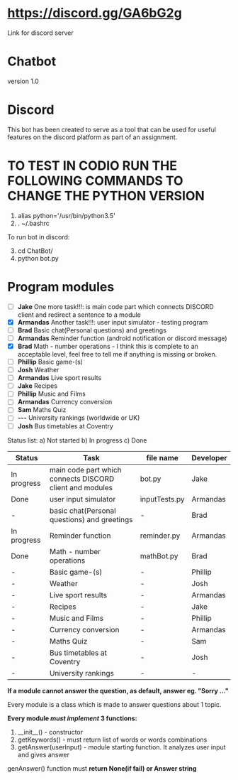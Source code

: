 # https://discord.gg/GA6bG2g
Link for discord server
# Chatbot
version 1.0
# Discord
This bot has been created to serve as a tool that can be used for useful features
on the discord platform as part of an assignment.

# TO TEST IN CODIO RUN THE FOLLOWING COMMANDS TO CHANGE THE PYTHON VERSION
1) alias python='/usr/bin/python3.5'
2) . ~/.bashrc

To run bot in discord:

3) cd ChatBot/
4) python bot.py

# Program modules
- [ ] **Jake** One more task!!!: is main code part which connects DISCORD client and redirect a sentence to a module
- [x] **Armandas** Another task!!!: user input simulator - testing program
- [ ] **Brad** Basic chat(Personal questions) and greetings
- [ ] **Armandas** Reminder function (android notification or discord message)
- [x] **Brad** Math - number operations - I think this is complete to an acceptable level, feel free to tell me if anything is missing or broken.
- [ ] **Phillip** Basic game-(s)
- [ ] **Josh** Weather
- [ ] **Armandas** Live sport results
- [ ] **Jake** Recipes
- [ ] **Phillip** Music and Films
- [ ] **Armandas** Currency conversion
- [ ] **Sam** Maths Quiz
- [ ] **---** University rankings (worldwide or UK)
- [ ] **Josh** Bus timetables at Coventry

Status list:
a) Not started
b) In progress
c) Done

| Status | Task | file name | Developer |
| --- | --- | --- | --- |
| In progress | main code part which connects DISCORD client and modules | bot.py | Jake |
| Done | user input simulator | inputTests.py | Armandas |
| - | basic chat(Personal questions) and greetings | - | Brad |
| In progress | Reminder function | reminder.py | Armandas |
| Done | Math - number operations | mathBot.py | Brad |
| - | Basic game-(s) | - | Phillip |
| - | Weather | - | Josh |
| - | Live sport results | - | Armandas |
| - | Recipes | - | Jake |
| - | Music and Films | - | Phillip |
| - | Currency conversion | - | Armandas |
| - | Maths Quiz | - | Sam |
| - | Bus timetables at Coventry | - | Josh |
| - | University rankings | - | - |

**If a module cannot answer the question, as default, answer eg. "Sorry ..."**

Every module is a class which is made to answer questions about 1 topic.

**Every module _must implement_ 3 functions:**
1. \_\_init\_\_() - constructor
2. getKeywords() - must return list of words or words combinations
3. getAnswer(userInput) - module starting function. It analyzes user input and gives answer

genAnswer() function must **return None(if fail) or Answer string**

